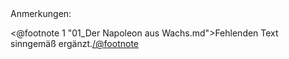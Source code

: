 <div class="anmerkungen">Anmerkungen:</div>

<@footnote 1 "01_Der Napoleon aus Wachs.md">Fehlenden Text sinngemäß ergänzt.</@footnote>
